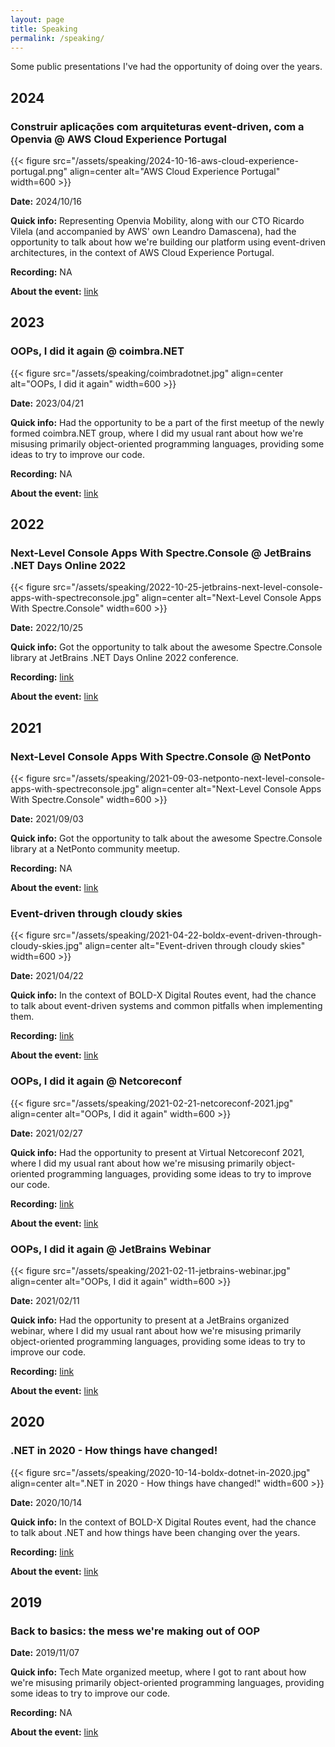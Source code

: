 ```yaml
---
layout: page
title: Speaking
permalink: /speaking/
---
```


Some public presentations I've had the opportunity of doing over the years.

## 2024

### Construir aplicações com arquiteturas event-driven, com a Openvia @ AWS Cloud Experience Portugal

{{< figure src="/assets/speaking/2024-10-16-aws-cloud-experience-portugal.png" align=center alt="AWS Cloud Experience Portugal" width=600 >}}

**Date:** 2024/10/16

**Quick info:** Representing Openvia Mobility, along with our CTO Ricardo Vilela (and accompanied by AWS' own Leandro Damascena), had the opportunity to talk about how we're building our platform using event-driven architectures, in the context of AWS Cloud Experience Portugal.

**Recording:** NA

**About the event:** [link](https://aws.amazon.com/pt/events/cloud-days/portugal/)

## 2023

### OOPs, I did it again @ coimbra.NET

{{< figure src="/assets/speaking/coimbradotnet.jpg" align=center alt="OOPs, I did it again" width=600 >}}

**Date:** 2023/04/21

**Quick info:** Had the opportunity to be a part of the first meetup of the newly formed coimbra.NET group, where I did my usual rant about how we're misusing primarily object-oriented programming languages, providing some ideas to try to improve our code.

**Recording:** NA

**About the event:** [link](https://www.meetup.com/dotnetcoimbra/events/292657958/)

## 2022

### Next-Level Console Apps With Spectre.Console @ JetBrains .NET Days Online 2022

{{< figure src="/assets/speaking/2022-10-25-jetbrains-next-level-console-apps-with-spectreconsole.jpg" align=center alt="Next-Level Console Apps With Spectre.Console" width=600 >}}

**Date:** 2022/10/25

**Quick info:** Got the opportunity to talk about the awesome Spectre.Console library at JetBrains .NET Days Online 2022 conference.

**Recording:** [link](https://www.youtube.com/watch?v=Bwo0Zr9MYXc)

**About the event:** [link](https://blog.jetbrains.com/dotnet/2022/09/19/join-us-for-dotnet-days-and-gamedev-day-online-2022/)

## 2021

### Next-Level Console Apps With Spectre.Console @ NetPonto

{{< figure src="/assets/speaking/2021-09-03-netponto-next-level-console-apps-with-spectreconsole.jpg" align=center alt="Next-Level Console Apps With Spectre.Console" width=600 >}}

**Date:** 2021/09/03

**Quick info:** Got the opportunity to talk about the awesome Spectre.Console library at a NetPonto community meetup.

**Recording:** NA

**About the event:** [link](https://www.meetup.com/netponto-porto/events/280935824/)

### Event-driven through cloudy skies

{{< figure src="/assets/speaking/2021-04-22-boldx-event-driven-through-cloudy-skies.jpg" align=center alt="Event-driven through cloudy skies" width=600 >}}

**Date:** 2021/04/22

**Quick info:** In the context of BOLD-X Digital Routes event, had the chance to talk about event-driven systems and common pitfalls when implementing them.

**Recording:** [link](https://www.gotostage.com/channel/2ba088f104fb4247b901b7c82dfe4eba/recording/bfc60adf7af942cbb5e5bc31db4447ad/watch)

**About the event:** [link](https://info.boldint.com/BOLD-X)

### OOPs, I did it again @ Netcoreconf

{{< figure src="/assets/speaking/2021-02-21-netcoreconf-2021.jpg" align=center alt="OOPs, I did it again" width=600 >}}

**Date:** 2021/02/27

**Quick info:** Had the opportunity to present at Virtual Netcoreconf 2021, where I did my usual rant about how we're misusing primarily object-oriented programming languages, providing some ideas to try to improve our code.

**Recording:** [link](https://www.youtube.com/watch?v=-NsYZtjP7c4&t=7107s)

**About the event:** [link](https://netcoreconf.com/)

### OOPs, I did it again @ JetBrains Webinar

{{< figure src="/assets/speaking/2021-02-11-jetbrains-webinar.jpg" align=center alt="OOPs, I did it again" width=600 >}}

**Date:** 2021/02/11

**Quick info:** Had the opportunity to present at a JetBrains organized webinar, where I did my usual rant about how we're misusing primarily object-oriented programming languages, providing some ideas to try to improve our code.

**Recording:** [link](https://youtu.be/IM5sTt39A8g)

**About the event:** [link](https://blog.jetbrains.com/dotnet/2021/02/12/oops-i-did-it-again-webinar-recording/)

## 2020

### .NET in 2020 - How things have changed!

{{< figure src="/assets/speaking/2020-10-14-boldx-dotnet-in-2020.jpg" align=center alt=".NET in 2020 - How things have changed!" width=600 >}}

**Date:** 2020/10/14

**Quick info:** In the context of BOLD-X Digital Routes event, had the chance to talk about .NET and how things have been changing over the years.

**Recording:** [link](https://www.gotostage.com/channel/2ba088f104fb4247b901b7c82dfe4eba/recording/fbd7361e3aaa4249902b567542760ab0/watch)

**About the event:** [link](https://info.boldint.com/BOLD-X)

## 2019

### Back to basics: the mess we're making out of OOP

**Date:** 2019/11/07

**Quick info:** Tech Mate organized meetup, where I got to rant about how we're misusing primarily object-oriented programming languages, providing some ideas to try to improve our code.

**Recording:** NA

**About the event:** [link](https://www.meetup.com/Tech-Mate/events/265687825/)